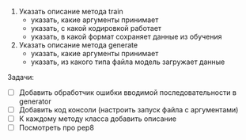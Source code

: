 1. Указать описание метода train
    - указать, какие аргументы принимает
    - указать, с какой кодировкой работает
    - указать, в какой формат сохраняет данные из обучения
2. Указать описание метода generate
    - указать, какие аргументы принимает
    - указать, из какого типа файла модель загружает данные

Задачи:
- [ ] Добавить обработчик ошибки вводимой последовательности в generator
- [ ] Добавить код консоли (настроить запуск файла с аргументами)
- [ ] К каждому методу класса добавить описание
- [ ] Посмотреть про pep8
